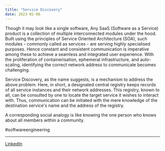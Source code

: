 ```yaml
---
title: "Service Discovery"
date: 2023-02-06
---
```


Though it may look like a single software, Any SaaS (Software as a Service) product is a collection of multiple interconnected modules under the hood. Built using the principles of Service Oriented Architecture (SOA), such modules - commonly called as services - are serving highly specialised purposes. Hence constant and consistent communication is imperative among these to achieve a seamless and integrated user experience. With the proliferation of containerisation, ephemeral infrastructure, and auto-scaling, identifying the correct network address to communicate becomes challenging.

Service Discovery, as the name suggests, is a mechanism to address the above problem. Here, in short, a designated central registry keeps records of all service instances and their network addresses. This registry, known to all, can be consulted by one to locate the target service it wishes to interact with. Thus, communication can be initiated with the mere knowledge of the destination service's name and the address of the registry.

A corresponding social analogy is like knowing the one person who knows about all members within a community.

#softwareengineering

---
[LinkedIn](https://www.linkedin.com/feed/update/urn:li:share:7028371538772983808/)
